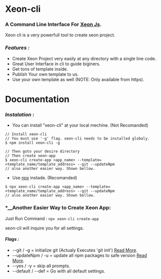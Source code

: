 # Xeon-cli
### A Command Line Interface For [Xeon Js](https://github.com/chatcord/XeonJS).
Xeon cli is a very powerfull tool to create xeon project. 
### *__Features :__* 
* Create Xeon Project very easily at any directory with a single line code.
* Great User Interface in cli to guide biginers.
* Get tons of template inside.
* Publish Your own template to us.
* Use your own template as well (NOTE: Only available from https).
# Documentation
### *__Instalation :__*
* You can install "xeon-cli" at your local mechine. (Not Recomanded)
```cli
// Install xeon-cli
// You must use '-g' flag. xeon-cli needs to be installed globaly.
$ npm install xeon-cli -g 

// Then goto your desire directory
// Then create xeon-app
$ xeon-cli create-app <app_name> --template=<template_name/template_address> --git --updateNpm
// also another easier way. Shown bellow.
```
* Use [npx](https://docs.npmjs.com/cli/v7/commands/npx) instade. (Recomanded)
```cli
$ npx xeon-cli create-app <app_name> --template=<template_name/template_address> --git --updateNpm
// also another easier way. Shown bellow.
```
### *__Another Easier Way to Create Xeon App:
Just Run Command : ```npx xeon-cli create-app```

xeon-cli will inquire you for all settings.

#### *__Flags :__*
* --git / -g = initialize git (Actualy Executes 'git init') [Read More](https://git-scm.com/docs/git-init).
* --updateNpm / -u = update all npm packages to safe version [Read More](https://docs.npmjs.com/cli/v6/commands/npm-update).
* --yes / -y = skip all prompts.
* --default / --def = Go with all default settings.

